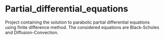 # Partial_differential_equations
Project containing the solution to parabolic partial differential equations using finite difference method. The considered equations are Black-Scholes and Diffusion-Convection.
